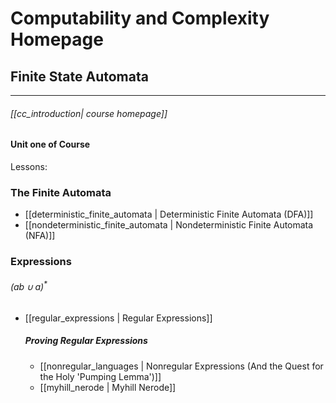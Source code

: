 # Computability and Complexity Homepage
## Finite State Automata
---
###### [[cc_introduction| course homepage]]
#### Unit one of Course

Lessons:

### The Finite Automata
- [[deterministic_finite_automata | Deterministic Finite Automata (DFA)]]
- [[nondeterministic_finite_automata | Nondeterministic Finite Automata (NFA)]]

### Expressions
###### $(ab \cup a)^*$
- [[regular_expressions | Regular Expressions]]
	##### Proving Regular Expressions
	- [[nonregular_languages | Nonregular Expressions (And the Quest for the Holy 'Pumping Lemma')]]
	- [[myhill_nerode | Myhill Nerode]]